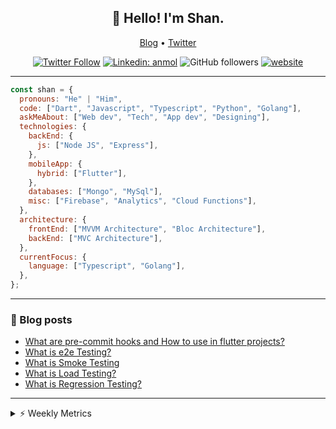<h2 align="center">👋 Hello! I'm Shan.</h2>
<p align="center">
  <a href="https://medium.com/feed/@shan-shaji">Blog</a> •
  <a href="https://twitter.com/intent/follow?screen_name=shan__shaji">Twitter</a>
</p>

<p align="center"><a href="https://twitter.com/intent/follow?screen_name=shan__shaji"><img src="https://img.shields.io/twitter/follow/shan__shaji?style=flat" alt="Twitter Follow"></a>
<a href="https://www.linkedin.com/in/shan-shaji/"><img src="https://img.shields.io/badge/shan-shaji?style=flat-square&amp;logo=Linkedin&amp;logoColor=white&amp;link=https://www.linkedin.com/in/shan-shaji/" alt="Linkedin: anmol"></a>
<img src="https://img.shields.io/github/followers/shan-shaji?label=Follow&amp;style=social" alt="GitHub followers">
<a href="http://shan-shaji.github.io/"><img src="https://img.shields.io/badge/Website-46a2f1.svg?&amp;style=flat-square&amp;logo=Google-Chrome&amp;logoColor=white&amp;link=http://shan-shaji.github.io/" alt="website"></a></p>

<hr>

```javascript
const shan = {
  pronouns: "He" | "Him",
  code: ["Dart", "Javascript", "Typescript", "Python", "Golang"],
  askMeAbout: ["Web dev", "Tech", "App dev", "Designing"],
  technologies: {
    backEnd: {
      js: ["Node JS", "Express"],
    },
    mobileApp: {
      hybrid: ["Flutter"],
    },
    databases: ["Mongo", "MySql"],
    misc: ["Firebase", "Analytics", "Cloud Functions"],
  },
  architecture: {
    frontEnd: ["MVVM Architecture", "Bloc Architecture"],
    backEnd: ["MVC Architecture"],
  },
  currentFocus: {
    language: ["Typescript", "Golang"],
  },
};
```

<hr>

<!-- I love connecting with different people</b> so if you want to say <b>hi, I'll be happy to meet you more!</b> 😊</em> -->

### 📕 Blog posts

<!-- BLOG-POST-LIST:START -->
- [What are pre-commit hooks and How to use in flutter projects?](https://dev.to/shanshaji/what-are-pre-commit-hooks-and-how-to-use-in-flutter-projects-4c0m)
- [What is e2e Testing?](https://dev.to/shanshaji/what-is-e2e-testing-1eg0)
- [What is Smoke Testing](https://dev.to/shanshaji/what-is-smoke-testing-1n95)
- [What is Load Testing?](https://dev.to/shanshaji/what-is-load-testing-27dk)
- [What is Regression Testing?](https://dev.to/shanshaji/what-is-regression-testing-162n)
<!-- BLOG-POST-LIST:END -->

<hr>
<details>
    <summary>⚡ Weekly Metrics</summary>
    <p>
    
<!--START_SECTION:waka-->
![Code Time](http://img.shields.io/badge/Code%20Time-1%2C783%20hrs%2025%20mins-blue)

![Profile Views](http://img.shields.io/badge/Profile%20Views-21-blue)

**🐱 My GitHub Data** 

> 📦 479.4 kB Used in GitHub's Storage 
 > 
> 🏆 189 Contributions in the Year 2023
 > 
> 💼 Opted to Hire
 > 
> 📜 128 Public Repositories 
 > 
> 🔑 16 Private Repositories 
 > 
**I'm a Night 🦉** 

```text
🌞 Morning                3722 commits        ███░░░░░░░░░░░░░░░░░░░░░░   10.20 % 
🌆 Daytime                9697 commits        ███████░░░░░░░░░░░░░░░░░░   26.58 % 
🌃 Evening                17300 commits       ████████████░░░░░░░░░░░░░   47.42 % 
🌙 Night                  5767 commits        ████░░░░░░░░░░░░░░░░░░░░░   15.81 % 
```
📅 **I'm Most Productive on Thursday** 

```text
Monday                   5030 commits        ███░░░░░░░░░░░░░░░░░░░░░░   13.79 % 
Tuesday                  5672 commits        ████░░░░░░░░░░░░░░░░░░░░░   15.55 % 
Wednesday                4602 commits        ███░░░░░░░░░░░░░░░░░░░░░░   12.61 % 
Thursday                 7988 commits        █████░░░░░░░░░░░░░░░░░░░░   21.89 % 
Friday                   6121 commits        ████░░░░░░░░░░░░░░░░░░░░░   16.78 % 
Saturday                 3478 commits        ██░░░░░░░░░░░░░░░░░░░░░░░   09.53 % 
Sunday                   3595 commits        ██░░░░░░░░░░░░░░░░░░░░░░░   09.85 % 
```


📊 **This Week I Spent My Time On** 

```text
🕑︎ Time Zone: Asia/Kolkata

💬 Programming Languages: 
Dart                     36 hrs 27 mins      ███████████████████░░░░░░   77.24 % 
Ruby                     3 hrs 2 mins        ██░░░░░░░░░░░░░░░░░░░░░░░   06.45 % 
TypeScript               2 hrs 55 mins       ██░░░░░░░░░░░░░░░░░░░░░░░   06.21 % 
HTML                     2 hrs 22 mins       █░░░░░░░░░░░░░░░░░░░░░░░░   05.01 % 
Bash                     29 mins             ░░░░░░░░░░░░░░░░░░░░░░░░░   01.04 % 

🔥 Editors: 
Android Studio           36 hrs 13 mins      ███████████████████░░░░░░   76.72 % 
VS Code                  10 hrs 59 mins      ██████░░░░░░░░░░░░░░░░░░░   23.28 % 

🐱‍💻 Projects: 
turbo-flutter            28 hrs 54 mins      ███████████████░░░░░░░░░░   61.23 % 
homeday                  10 hrs 23 mins      ██████░░░░░░░░░░░░░░░░░░░   22.01 % 
edubites                 2 hrs 17 mins       █░░░░░░░░░░░░░░░░░░░░░░░░   04.85 % 
turbo                    2 hrs 8 mins        █░░░░░░░░░░░░░░░░░░░░░░░░   04.55 % 
blog                     1 hr 31 mins        █░░░░░░░░░░░░░░░░░░░░░░░░   03.24 % 

💻 Operating System: 
Mac                      43 hrs 24 mins      ███████████████████████░░   91.95 % 
Linux                    3 hrs 48 mins       ██░░░░░░░░░░░░░░░░░░░░░░░   08.05 % 
```

**I Mostly Code in Dart** 

```text
Dart                     54 repos            ████████████░░░░░░░░░░░░░   47.37 % 
JavaScript               16 repos            ████░░░░░░░░░░░░░░░░░░░░░   14.04 % 
Ruby                     3 repos             █░░░░░░░░░░░░░░░░░░░░░░░░   02.63 % 
Go                       3 repos             █░░░░░░░░░░░░░░░░░░░░░░░░   02.63 % 
Python                   3 repos             █░░░░░░░░░░░░░░░░░░░░░░░░   02.63 % 
```




 Last Updated on 21/03/2023 18:43:55 UTC
<!--END_SECTION:waka-->

</p>
 </details>
